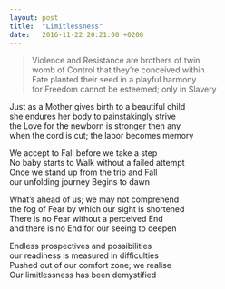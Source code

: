 ```yaml
---
layout: post
title:  "Limitlessness"
date:   2016-11-22 20:21:00 +0200
---
```

> Violence and Resistance are brothers of twin  
womb of Control that they’re conceived within  
Fate planted their seed in a playful harmony  
for Freedom cannot be esteemed; only in Slavery  

Just as a Mother gives birth to a beautiful child  
she endures her body to painstakingly strive  
the Love for the newborn is stronger then any  
when the cord is cut; the labor becomes memory  

We accept to Fall before we take a step  
No baby starts to Walk without a failed attempt  
Once we stand up from the trip and Fall  
our unfolding journey Begins to dawn  

What’s ahead of us; we may not comprehend  
the fog of Fear by which our sight is shortened  
There is no Fear without a perceived End  
and there is no End for our seeing to deepen  

Endless prospectives and possibilities  
our readiness is measured in difficulties  
Pushed out of our comfort zone; we realise  
Our limitlessness has been demystified  
